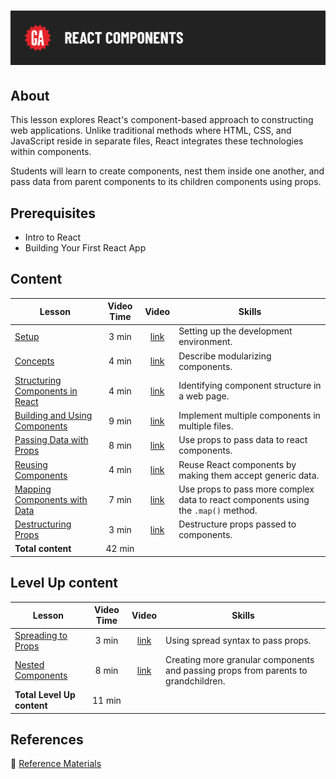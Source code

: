 # ![React Components](./assets/hero.png)

## About

This lesson explores React's component-based approach to constructing web applications. Unlike traditional methods where HTML, CSS, and JavaScript reside in separate files, React integrates these technologies within components.

Students will learn to create components, nest them inside one another, and pass data from parent components to its children components using props.

## Prerequisites

- Intro to React
- Building Your First React App

## Content

| Lesson                                                                         | Video Time |                            Video                             | Skills                                                                             |
| ------------------------------------------------------------------------------ | :--------: | :----------------------------------------------------------: | ---------------------------------------------------------------------------------- |
| [Setup](./setup/README.md)                                                     |   3 min    | [link](https://generalassembly.wistia.com/medias/2kmay76sx9) | Setting up the development environment.                                            |
| [Concepts](./concepts/README.md)                                               |   4 min    | [link](https://generalassembly.wistia.com/medias/2y0hevacnc) | Describe modularizing components.                                                  |
| [Structuring Components in React](./structuring-components-in-react/README.md) |   4 min    | [link](https://generalassembly.wistia.com/medias/e0ttdnbckm) | Identifying component structure in a web page.                                     |
| [Building and Using Components](./building-and-using-components/README.md)     |   9 min    | [link](https://generalassembly.wistia.com/medias/oiwqxk85t9) | Implement multiple components in multiple files.                                   |
| [Passing Data with Props](./passing-data-with-props/README.md)                 |   8 min    | [link](https://generalassembly.wistia.com/medias/lf1w39o3uv) | Use props to pass data to react components.                                        |
| [Reusing Components](./reusing-components/README.md)                           |   4 min    | [link](https://generalassembly.wistia.com/medias/ita2jifwqc) | Reuse React components by making them accept generic data.                         |
| [Mapping Components with Data](./mapping-components-with-data/README.md)       |   7 min    | [link](https://generalassembly.wistia.com/medias/exp406judg) | Use props to pass more complex data to react components using the `.map()` method. |
| [Destructuring Props](./destructuring-props/README.md)                         |   3 min    | [link](https://generalassembly.wistia.com/medias/0ueoi6t98r) | Destructure props passed to components.                                            |
| **Total content**                                                              |   42 min   |                                                              |                                                                                    |

## Level Up content

| Lesson                                               | Video Time |                            Video                             | Skills                                                                             |
| ---------------------------------------------------- | :--------: | :----------------------------------------------------------: | ---------------------------------------------------------------------------------- |
| [Spreading to Props](./spreading-to-props/README.md) |   3 min    | [link](https://generalassembly.wistia.com/medias/60088fuqrv) | Using spread syntax to pass props.                                                 |
| [Nested Components](./nested-components/README.md)   |   8 min    | [link](https://generalassembly.wistia.com/medias/m5gbq8rsrr) | Creating more granular components and passing props from parents to grandchildren. |
| **Total Level Up content**                           |   11 min   |                                                              |                                                                                    |

## References

📖 [Reference Materials](./references/README.md)
